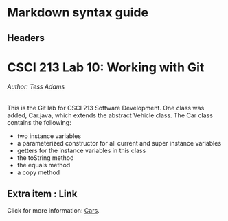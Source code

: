 # Markdown syntax guide

## Headers

# CSCI 213 Lab 10: Working with Git
###### Author: Tess Adams
This is the Git lab for CSCI 213 Software Development. One class was added, Car.java,
which extends the abstract Vehicle class. The Car class contains the following:
* two instance variables
* a parameterized constructor for all current and super instance variables
* getters for the instance variables in this class
* the toString method
* the equals method
* a copy method

## Extra item : Link
           
Click for more information: [Cars](https://www.imdb.com/title/tt0317219/).